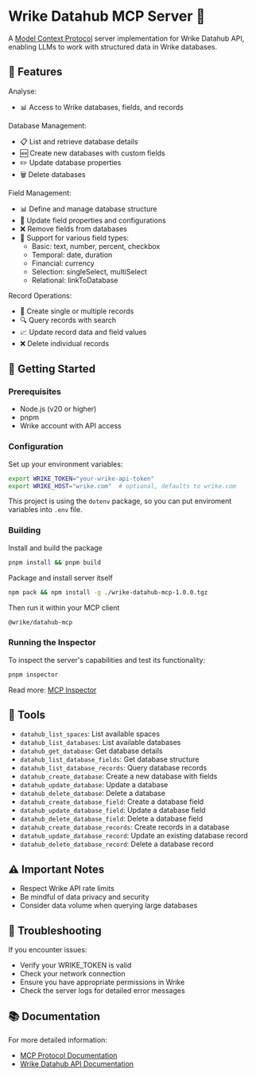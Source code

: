 # Wrike Datahub MCP Server 🚀

A [Model Context Protocol](https://github.com/modelcontextprotocol/protocol) server implementation for Wrike Datahub API, enabling LLMs to work with structured data in Wrike databases.

## 🌟 Features

Analyse:
- 📊 Access to Wrike databases, fields, and records

Database Management:
- 📋 List and retrieve database details
- 🆕 Create new databases with custom fields
- ✏️ Update database properties
- 🗑️ Delete databases

Field Management:
- 📊 Define and manage database structure
- 🔄 Update field properties and configurations
- ❌ Remove fields from databases
- 🎨 Support for various field types:
  - Basic: text, number, percent, checkbox
  - Temporal: date, duration
  - Financial: currency
  - Selection: singleSelect, multiSelect
  - Relational: linkToDatabase

Record Operations:
- 📝 Create single or multiple records
- 🔍 Query records with search
- 📈 Update record data and field values
- ❌ Delete individual records

## 🚀 Getting Started

### Prerequisites

- Node.js (v20 or higher)
- pnpm
- Wrike account with API access

### Configuration

Set up your environment variables:
```bash
export WRIKE_TOKEN="your-wrike-api-token"
export WRIKE_HOST="wrike.com"  # optional, defaults to wrike.com
```

This project is using the `dotenv` package, so you can put enviroment variables into `.env` file.

### Building
Install and build the package
```bash
pnpm install && pnpm build
```
Package and install server itself
```bash
npm pack && npm install -g ./wrike-datahub-mcp-1.0.0.tgz
```
Then run it within your MCP client
```bash
@wrike/datahub-mcp
```

### Running the Inspector
To inspect the server's capabilities and test its functionality:
```bash
pnpm inspector
```
Read more: [MCP Inspector](https://github.com/modelcontextprotocol/inspector)

## 🔧 Tools
- `datahub_list_spaces`: List available spaces
- `datahub_list_databases`: List available databases
- `datahub_get_database`: Get database details
- `datahub_list_database_fields`: Get database structure
- `datahub_list_database_records`: Query database records
- `datahub_create_database`: Create a new database with fields
- `datahub_update_database`: Update a database
- `datahub_delete_database`: Delete a database
- `datahub_create_database_field`: Create a database field
- `datahub_update_database_field`: Update a database field
- `datahub_delete_database_field`: Delete a database field
- `datahub_create_database_records`: Create records in a database
- `datahub_update_database_record`: Update an existing database record
- `datahub_delete_database_record`: Delete a database record

## ⚠️ Important Notes
- Respect Wrike API rate limits
- Be mindful of data privacy and security
- Consider data volume when querying large databases

## 🐛 Troubleshooting
If you encounter issues:

- Verify your WRIKE_TOKEN is valid
- Check your network connection
- Ensure you have appropriate permissions in Wrike
- Check the server logs for detailed error messages

## 📚 Documentation
For more detailed information:

- [MCP Protocol Documentation](https://github.com/modelcontextprotocol/protocol)
- [Wrike Datahub API Documentation](https://developers.wrike.com/datahub-overview/)